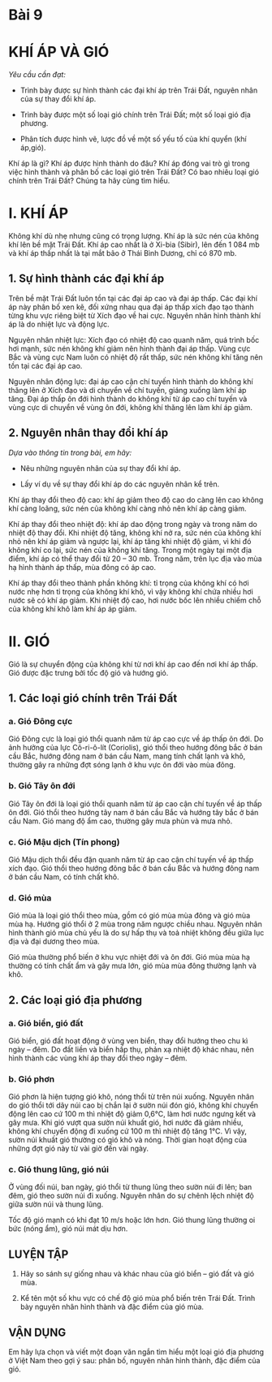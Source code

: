# Bài 9

# KHÍ ÁP VÀ GIÓ

*Yêu cầu cần đạt:*

- Trình bày được sự hình thành các đại khí áp trên Trái Đất, nguyên nhân của sự thay đổi khí áp.

- Trình bày được một số loại gió chính trên Trái Đất; một số loại gió địa phương.

- Phân tích được hình vẽ, lược đồ về một số yếu tố của khí quyển (khí áp,gió).

Khí áp là gì? Khí áp được hình thành do đâu? Khí áp đóng vai trò gì trong việc hình thành và phân bố các loại gió trên Trái Đất? Có bao nhiêu loại gió chính trên Trái Đất? Chúng ta hãy cùng tìm hiểu.

# I. KHÍ ÁP

Không khí dù nhẹ nhưng cũng có trọng lượng. Khí áp là sức nén của không khí lên bề mặt Trái Đất. Khí áp cao nhất là ở Xi-bia (Sibir), lên đến 1 084 mb và khí áp thấp nhất là tại mắt bão ở Thái Bình Dương, chỉ có 870 mb.

## 1. Sự hình thành các đại khí áp

Trên bề mặt Trái Đất luôn tồn tại các đại áp cao và đại áp thấp. Các đại khí áp này phân bố xen kẽ, đối xứng nhau qua đại áp thấp xích đạo tạo thành từng khu vực riêng biệt từ Xích đạo về hai cực. Nguyên nhân  hình thành khí áp là do nhiệt lực và động lực.

Nguyên nhân nhiệt lực: Xích đạo có nhiệt độ cao quanh năm, quá trình bốc hơi mạnh, sức nén không khí giảm nên hình thành đại áp thấp. Vùng cực Bắc và vùng cực Nam luôn có nhiệt độ rất thấp, sức nén không khí tăng nên tồn tại các đại áp cao.

Nguyên nhân động lực: đại áp cao cận chí tuyến hình thành do không khí thăng lên ở Xích đạo và di chuyển về chí tuyến, giáng xuống làm khí áp tăng. Đại áp thấp ôn đới hình thành do không khí từ áp cao chí tuyến và vùng cực di chuyển về vùng ôn đới, không khí thăng lên làm khí áp giảm.

## 2. Nguyên nhân thay đổi khí áp

*Dựa vào thông tin trong bài, em hãy:*

- Nêu những nguyên nhân của sự thay đổi khí áp.

- Lấy ví dụ về sự thay đổi khí áp do các nguyên nhân kể trên.

Khí áp thay đổi theo độ cao: khí áp giảm theo độ cao do càng lên cao không khí càng loãng, sức nén của không khí càng nhỏ nên khí áp càng giảm.

Khí áp thay đổi theo nhiệt độ: khí áp dao động trong ngày và trong năm do nhiệt độ thay đổi. Khi nhiệt độ tăng, không khí nở ra, sức nén của không khí nhỏ nên khí áp giảm và ngược lại, khí áp tăng khi nhiệt độ giảm, vì khi đó không khí co lại, sức nén của không khí tăng. Trong một ngày tại một địa điểm, khí áp có thể thay đổi từ 20 – 30 mb. Trong năm, trên lục địa vào mùa hạ hình thành áp thấp, mùa đông có áp cao.

Khí áp thay đổi theo thành phần không khí: tỉ trọng của không khí có hơi nước nhẹ hơn tỉ trọng của không khí khô, vì vậy không khí chứa nhiều hơi nước sẽ có khí áp giảm. Khi nhiệt độ cao, hơi nước bốc lên nhiều chiếm chỗ của không khí khô làm khí áp áp giảm.

# II. GIÓ

Gió là sự chuyển động của không khí từ nơi khí áp cao đến nơi khí áp thấp. Gió được đặc trưng bởi tốc độ gió và hướng gió.

## 1. Các loại gió chính trên Trái Đất

### a. Gió Đông cực

Gió Đông cực là loại gió thổi quanh năm từ áp cao cực về áp thấp ôn đới. Do ảnh hưởng của lực Cô-ri-ô-lít (Coriolis), gió thổi theo hướng đông bắc ở bán cầu Bắc, hướng đông nam ở bán cầu Nam, mang tính chất lạnh và khô, thường gây ra những đợt sóng lạnh ở khu vực ôn đới vào mùa đông.

### b. Gió Tây ôn đới

Gió Tây ôn đới là loại gió thổi quanh năm từ áp cao cận chí tuyến về áp thấp ôn đới. Gió thổi theo hướng tây nam ở bán cầu Bắc và hướng tây bắc ở bán cầu Nam. Gió mang độ ẩm cao, thường gây mưa phùn và mưa nhỏ.

### c. Gió Mậu dịch (Tín phong)

Gió Mậu dịch thổi đều đặn quanh năm từ áp cao cận chí tuyến về áp thấp xích đạo. Gió thổi theo hướng đông bắc ở bán cầu Bắc và hướng đông nam ở bán cầu Nam, có tính chất khô.

### d. Gió mùa

Gió mùa là loại gió thổi theo mùa, gồm có gió mùa mùa đông và gió mùa mùa hạ. Hướng gió thổi ở 2 mùa trong năm ngược chiều nhau. Nguyên nhân hình thành gió mùa chủ yếu là do sự hấp thụ và toả nhiệt không đều giữa lục địa và đại dương theo mùa.

Gió mùa thường phổ biến ở khu vực nhiệt đới và ôn đới. Gió mùa mùa hạ thường có tính chất ẩm và gây mưa lớn, gió mùa mùa đông thường lạnh và khô.

## 2. Các loại gió địa phương

### a. Gió biển, gió đất

Gió biển, gió đất hoạt động ở vùng ven biển, thay đổi hướng theo chu kì ngày – đêm. Do đất liền và biển hấp thụ, phản xạ nhiệt độ khác nhau, nên hình thành các vùng khí áp thay đổi theo ngày – đêm.

### b. Gió phơn

Gió phơn là hiện tượng gió khô, nóng thổi từ trên núi xuống. Nguyên nhân do gió thổi tới dãy núi cao bị chắn lại ở sườn núi đón gió, không khí chuyển động lên cao cứ 100 m thì nhiệt độ giảm 0,6°C, làm hơi nước ngưng kết và gây mưa. Khi gió vượt qua sườn núi khuất gió, hơi nước đã giảm nhiều, không khí chuyển động đi xuống cứ 100 m thì nhiệt độ tăng 1°C. Vì vậy, sườn núi khuất gió thường có gió khô và nóng. Thời gian hoạt động của những đợt gió này từ vài giờ đến vài ngày.

### c. Gió thung lũng, gió núi

Ở vùng đối núi, ban ngày, gió thổi từ thung lũng theo sườn núi đi lên; ban đêm, gió theo sườn núi đi xuống. Nguyên nhân do sự chênh lệch nhiệt độ giữa sườn núi và thung lũng.

Tốc độ gió mạnh có khi đạt 10 m/s hoặc lớn hơn. Gió thung lũng thường oi bức (nóng ẩm), gió núi mát dịu hơn.

## LUYỆN TẬP

1. Hãy so sánh sự giống nhau và khác nhau của gió biển – gió đất và gió mùa.

2. Kể tên một số khu vực có chế độ gió mùa phổ biến trên Trái Đất. Trình bày nguyên nhân hình thành và đặc điểm của gió mùa.

## VẬN DỤNG

Em hãy lựa chọn và viết một đoạn văn ngắn tìm hiểu một loại gió địa phương ở Việt Nam theo gợi ý sau: phân bố, nguyên nhân hình thành, đặc điểm của gió.
